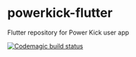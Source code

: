 # powerkick-flutter

Flutter repository for Power Kick user app

[![Codemagic build status](https://api.codemagic.io/apps/5e6e36652c964627bafcc6d1/5e6e36652c964627bafcc6d0/status_badge.svg)](https://codemagic.io/apps/5e6e36652c964627bafcc6d1/5e6e36652c964627bafcc6d0/latest_build)